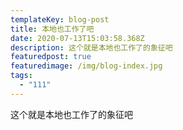 ```yaml
---
templateKey: blog-post
title: 本地也工作了吧
date: 2020-07-13T15:03:58.368Z
description: 这个就是本地也工作了的象征吧
featuredpost: true
featuredimage: /img/blog-index.jpg
tags:
  - "111"
---
```

这个就是本地也工作了的象征吧
